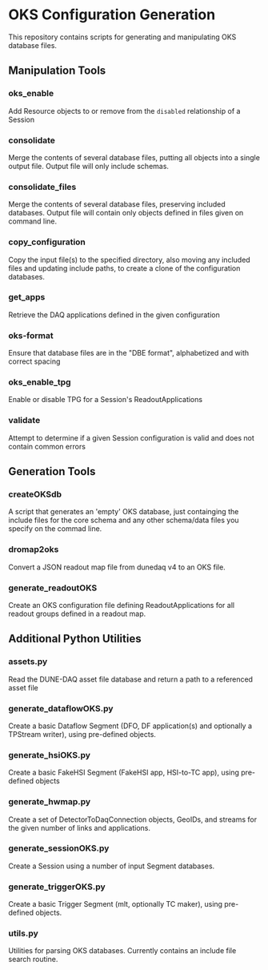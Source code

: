 # OKS Configuration Generation
This repository contains scripts for generating and manipulating OKS database files.

## Manipulation Tools

### oks_enable
  Add Resource objects to or remove from the `disabled` relationship of a Session

### consolidate
  Merge the contents of several database files, putting all objects into a single output file. Output file will only include schemas.

### consolidate_files
  Merge the contents of several database files, preserving included databases. Output file will contain only objects defined in files given on command line.

### copy_configuration
  Copy the input file(s) to the specified directory, also moving any included files and updating include paths, to create a clone of the configuration databases.

### get_apps
  Retrieve the DAQ applications defined in the given configuration

### oks-format
  Ensure that database files are in the "DBE format", alphabetized and with correct spacing

### oks_enable_tpg
  Enable or disable TPG for a Session's ReadoutApplications

### validate
  Attempt to determine if a given Session configuration is valid and does not contain common errors

## Generation Tools

### createOKSdb
   A script that generates an 'empty' OKS database, just containging
the include files for the core schema and any other schema/data files
you specify on the commad line.

### dromap2oks
  Convert a JSON readout map file from dunedaq v4 to an OKS file.

### generate_readoutOKS

  Create an OKS configuration file defining ReadoutApplications for
  all readout groups defined in a readout map.

## Additional Python Utilities

### assets.py
  Read the DUNE-DAQ asset file database and return a path to a referenced asset file

### generate_dataflowOKS.py
  Create a basic Dataflow Segment (DFO, DF application(s) and optionally a TPStream writer), using pre-defined objects.

### generate_hsiOKS.py
  Create a basic FakeHSI Segment (FakeHSI app, HSI-to-TC app), using pre-defined objects

### generate_hwmap.py
  Create a set of DetectorToDaqConnection objects, GeoIDs, and streams for the given number of links and applications.

### generate_sessionOKS.py
  Create a Session using a number of input Segment databases.

### generate_triggerOKS.py
  Create a basic Trigger Segment (mlt, optionally TC maker), using pre-defined objects.

### utils.py
  Utilities for parsing OKS databases. Currently contains an include file search routine.
